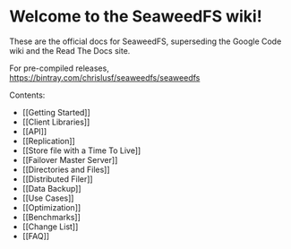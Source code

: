 # Welcome to the SeaweedFS wiki!

These are the official docs for SeaweedFS, superseding the Google Code wiki and the Read The Docs site.

For pre-compiled releases, https://bintray.com/chrislusf/seaweedfs/seaweedfs

Contents:

- [[Getting Started]]
- [[Client Libraries]]
- [[API]]
- [[Replication]]
- [[Store file with a Time To Live]]
- [[Failover Master Server]]
- [[Directories and Files]]
- [[Distributed Filer]]
- [[Data Backup]]
- [[Use Cases]]
- [[Optimization]]
- [[Benchmarks]]
- [[Change List]]
- [[FAQ]]

